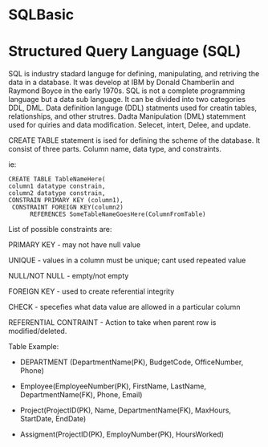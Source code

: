 # SQLBasic

Structured Query Language (SQL)
=

SQL is industry stadard languge for defining, manipulating, and retriving the data in a database. It was develop at IBM by Donald Chamberlin and Raymond Boyce in the early 1970s. SQL is not a complete programming language but a data sub language. It can be divided into two categories DDL, DML. Data definition languge (DDL) statments used for creatin tables, relationships, and other strutres. Dadta Manipulation (DML) statemment used for quiries and data modification. Selecet, intert, Delee, and update. 

CREATE TABLE statement is ised for defining the scheme of the database. It consist of three parts. Column name, data type, and constraints. 

ie: 
```
CREATE TABLE TableNameHere(
column1 datatype constrain,
column2 datatype constrain,
CONSTRAIN PRIMARY KEY (column1),
 CONSTRAINT FOREIGN KEY(column2)
      REFERENCES SomeTableNameGoesHere(ColumnFromTable)

```
List of possible constraints are:

PRIMARY KEY - may not have null value

UNIQUE - values in a column must be unique; cant used repeated value

NULL/NOT NULL - empty/not empty

FOREIGN KEY - used to create referential integrity 

CHECK - specefies what data value are allowed in a particular column

REFERENTIAL CONTRAINT - Action to take when parent row is modified/deleted. 




Table Example:
- DEPARTMENT (DepartmentName(PK), BudgetCode, OfficeNumber, Phone)

- Employee(EmployeeNumber(PK), FirstName, LastName, DepartmentName(FK), Phone, Email) 

- Project(ProjectID(PK), Name, DepartmentName(FK), MaxHours, StartDate, EndDate)

- Assigment(ProjectID(PK), EmployNumber(PK), HoursWorked)
